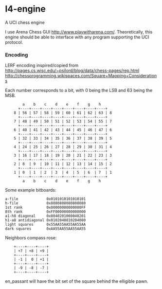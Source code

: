 l4-engine
=========

A UCI chess engine

I use Arena Chess GUI http://www.playwitharena.com/. Theoretically, this engine
should be able to interface with any program supporting the UCI protocol.


### Encoding ###
LERF encoding inspired/copied from
http://pages.cs.wisc.edu/~psilord/blog/data/chess-pages/rep.html
http://chessprogramming.wikispaces.com/Square+Mapping+Considerations

Each number corresponds to a bit, with 0 being the LSB and 63 being the MSB.
```
        a    b    c    d    e    f    g    h
      +----+----+----+----+----+----+----+----+
    8 | 56 | 57 | 58 | 59 | 60 | 61 | 62 | 63 | 8
      +----+----+----+----+----+----+----+----+
    7 | 48 | 49 | 50 | 51 | 52 | 53 | 54 | 55 | 7
      +----+----+----+----+----+----+----+----+
    6 | 40 | 41 | 42 | 43 | 44 | 45 | 46 | 47 | 6
      +----+----+----+----+----+----+----+----+
    5 | 32 | 33 | 34 | 35 | 36 | 37 | 38 | 39 | 5
      +----+----+----+----+----+----+----+----+
    4 | 24 | 25 | 26 | 27 | 28 | 29 | 30 | 31 | 4
      +----+----+----+----+----+----+----+----+
    3 | 16 | 17 | 18 | 19 | 20 | 21 | 22 | 23 | 3
      +----+----+----+----+----+----+----+----+
    2 | 8  | 9  | 10 | 11 | 12 | 13 | 14 | 15 | 2
      +----+----+----+----+----+----+----+----+
    1 | 0  | 1  | 2  | 3  | 4  | 5  | 6  | 7  | 1
      +----+----+----+----+----+----+----+----+
        a    b    c    d    e    f    g    h
```

Some example bitboards:
```
a-file             0x0101010101010101
h-file             0x8080808080808080
1st rank           0x00000000000000FF
8th rank           0xFF00000000000000
a1-h8 diagonal     0x8040201008040201
h1-a8 antidiagonal 0x0102040810204080
light squares      0x55AA55AA55AA55AA
dark squares       0xAA55AA55AA55AA55
```

Neighbors compass rose:
```
    +----+----+----+
    | +7 | +8 | +9 |
    +----+----+----+
    | -1 |  0 | +1 |
    +----+----+----+
    | -9 | -8 | -7 |
    +----+----+----+
```

en_passant will have the bit set of the square behind the elligible pawn.
